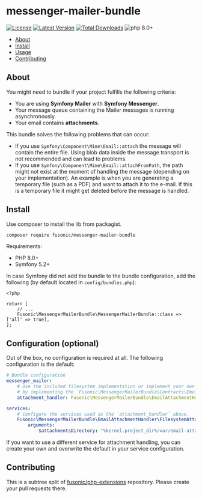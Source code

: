 # messenger-mailer-bundle

[![License](https://img.shields.io/packagist/l/fusonic/messenger-mailer-bundle?color=blue)](https://github.com/fusonic/php-messenger-mailer-bundle/blob/master/LICENSE)
[![Latest Version](https://img.shields.io/github/tag/fusonic/php-messenger-mailer-bundle.svg?color=blue)](https://github.com/fusonic/php-messenger-mailer-bundle/releases)
[![Total Downloads](https://img.shields.io/packagist/dt/fusonic/messenger-mailer-bundle.svg?color=blue)](https://packagist.org/packages/fusonic/messenger-mailer-bundle)
![php 8.0+](https://img.shields.io/badge/php-min%208.0-blue.svg)

* [About](#about)
* [Install](#install)
* [Usage](#usage)
* [Contributing](#contributing)

## About

You might need to bundle if your project fulfills the following criteria:

* You are using **Symfony Mailer** with **Symfony Messenger**.
* Your message queue containing the Mailer messages is running asynchronously.
* Your email contains **attachments**.

This bundle solves the following problems that can occur:

* If you use `Symfony\Component\Mime\Email::attach` the message will contain the entire file. Using blob data inside the message transport is not recommended
  and can lead to problems.
* If you use `Symfony\Component\Mime\Email::attachFromPath`, the path might not exist at the moment of handling the message (depending on your implementation).
An example is when you are generating a temporary file (such as a PDF) and want to attach it to the e-mail. If this is a temporary file
it might get deleted before the message is handled.

## Install

Use composer to install the lib from packagist.

```bash
composer require fusonic/messenger-mailer-bundle
```

Requirements:

- PHP 8.0+
- Symfony 5.2+

In case Symfony did not add the bundle to the bundle configuration, add the following (by default located in `config/bundles.php`):

```
<?php

return [
    // ...
    Fusonic\MessengerMailerBundle\MessengerMailerBundle::class => ['all' => true],
];
```

## Configuration (optional)
Out of the box, no configuration is required at all. The following configuration is the default:

```yaml
# Bundle configuration
messenger_mailer:
    # Use the included filesystem implementation or implement your own service
    # by implementing the `Fusonic\MessengerMailerBundle\Contracts\EmailAttachmentHandlerInterface` interface.
    attachment_handler: Fusonic\MessengerMailerBundle\EmailAttachmentHandler\FilesystemAttachmentHandler

services:
    # Configure the services used as the `attachment_handler` above.
    Fusonic\MessengerMailerBundle\EmailAttachmentHandler\FilesystemAttachmentHandler:
        arguments:
            $attachmentsDirectory: "%kernel.project_dir%/var/email-attachments"
```

If you want to use a different service for attachment handling, you can create your own and overwrite the default in your service configuration.

## Contributing

This is a subtree split of [fusonic/php-extensions](https://github.com/fusonic/php-extensions) repository. Please create your pull requests there.
